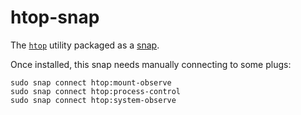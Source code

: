 # htop-snap
The [`htop`](https://github.com/hishamhm/htop) utility packaged as a [snap](https://snapcraft.io/).

Once installed, this snap needs manually connecting to some plugs:
```
sudo snap connect htop:mount-observe
sudo snap connect htop:process-control
sudo snap connect htop:system-observe
```
